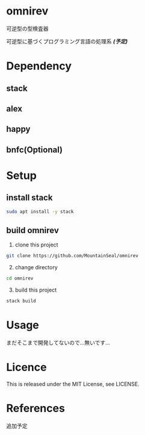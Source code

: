 # omnirev
可逆型の型検査器

可逆型に基づくプログラミング言語の処理系 ***(予定)***

# Dependency
## stack
## alex
## happy
## bnfc(Optional)

# Setup
## install stack
```bash
sudo apt install -y stack
```

## build omnirev
1. clone this project
```bash
git clone https://github.com/MountainSeal/omnirev
```
2. change directory
```bash
cd omnirev
```

3. build this project
```bash
stack build
```

# Usage
まだそこまで開発してないので…無いです…

# Licence
This is released under the MIT License, see LICENSE.

# References
追加予定